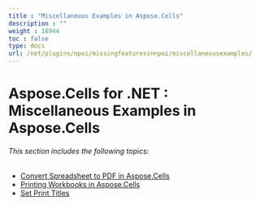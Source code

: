 ```yaml
---
title : "Miscellaneous Examples in Aspose.Cells" 
description : "" 
weight : 16944 
toc : false
type: docs
url: /net/plugins/npoi/missingfeaturesinnpoi/miscellaneousexamples/
---
```


# Aspose.Cells for .NET : Miscellaneous Examples in Aspose.Cells


###### This section includes the following topics:  

*   [Convert Spreadsheet to PDF in Aspose.Cells](https://docs2.aspose.com/cells/net/plugins/npoi/missingfeaturesinnpoi/miscellaneousexamples/convert+spreadsheet+to+pdf+in+aspose.cells)
*   [Printing Workbooks in Aspose.Cells](https://docs2.aspose.com/cells/net/plugins/npoi/missingfeaturesinnpoi/miscellaneousexamples/printing+workbooks+in+aspose.cells)
*   [Set Print Titles](https://docs2.aspose.com/cells/net/plugins/npoi/missingfeaturesinnpoi/miscellaneousexamples/set+print+titles)

